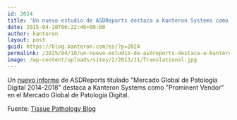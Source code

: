 ```yaml
---
id: 2024
title: 'Un nuevo estudio de ASDReports destaca a Kanteron Systems como "Prominent Vendor" en el Mercado Global de Patología Digital'
date: 2015-04-10T06:22:46+00:00
author: kanteron
layout: post
guid: https://blog.kanteron.com/es/?p=2024
permalink: /2015/04/10/un-nuevo-estudio-de-asdreports-destaca-a-kanteron-systems-como-prominent-vendor-en-el-mercado-global-de-patologia-digital/
image: /wp-content/uploads/sites/2/2013/11/Translational.jpg
---
```

Un <a title="https://www.asdreports.com/news-5957/key-players-global-digital-pathology-market-20142018" href="https://www.asdreports.com/news-5957/key-players-global-digital-pathology-market-20142018" target="_blank">nuevo informe</a> de ASDReports titulado "Mercado Global de Patología Digital 2014-2018" destaca a Kanteron Systems como "Prominent Vendor" en el Mercado Global de Patología Digital.

Fuente: <a title="https://tissuepathology.com/2015/04/08/the-key-players-in-the-global-digital-pathology-market-2014-2018/#axzz3WtbNTQUQ" href="https://tissuepathology.com/2015/04/08/the-key-players-in-the-global-digital-pathology-market-2014-2018/#axzz3WtbNTQUQ" target="_blank">Tissue Pathology Blog</a>